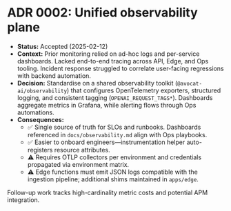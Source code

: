 # ADR 0002: Unified observability plane

- **Status:** Accepted (2025-02-12)
- **Context:** Prior monitoring relied on ad-hoc logs and per-service dashboards. Lacked end-to-end tracing across API, Edge, and Ops tooling. Incident response struggled to correlate user-facing regressions with backend automation.
- **Decision:** Standardise on a shared observability toolkit (`@avocat-ai/observability`) that configures OpenTelemetry exporters, structured logging, and consistent tagging (`OPENAI_REQUEST_TAGS*`). Dashboards aggregate metrics in Grafana, while alerting flows through Ops automations.
- **Consequences:**
  - ✅ Single source of truth for SLOs and runbooks. Dashboards referenced in `docs/observability.md` align with Ops playbooks.
  - ✅ Easier to onboard engineers—instrumentation helper auto-registers resource attributes.
  - ⚠️ Requires OTLP collectors per environment and credentials propagated via environment matrix.
  - ⚠️ Edge functions must emit JSON logs compatible with the ingestion pipeline; additional shims maintained in `apps/edge`.

Follow-up work tracks high-cardinality metric costs and potential APM integration.
